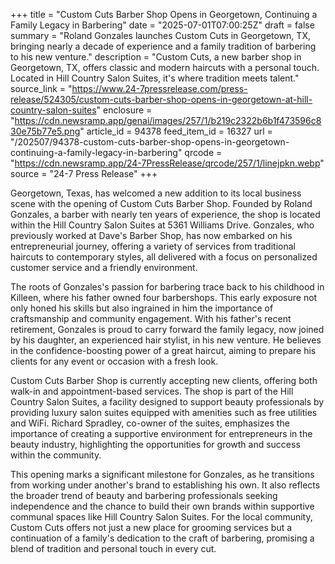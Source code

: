 +++
title = "Custom Cuts Barber Shop Opens in Georgetown, Continuing a Family Legacy in Barbering"
date = "2025-07-01T07:00:25Z"
draft = false
summary = "Roland Gonzales launches Custom Cuts in Georgetown, TX, bringing nearly a decade of experience and a family tradition of barbering to his new venture."
description = "Custom Cuts, a new barber shop in Georgetown, TX, offers classic and modern haircuts with a personal touch. Located in Hill Country Salon Suites, it's where tradition meets talent."
source_link = "https://www.24-7pressrelease.com/press-release/524305/custom-cuts-barber-shop-opens-in-georgetown-at-hill-country-salon-suites"
enclosure = "https://cdn.newsramp.app/genai/images/257/1/b219c2322b6b1f473596c830e75b77e5.png"
article_id = 94378
feed_item_id = 16327
url = "/202507/94378-custom-cuts-barber-shop-opens-in-georgetown-continuing-a-family-legacy-in-barbering"
qrcode = "https://cdn.newsramp.app/24-7PressRelease/qrcode/257/1/linejpkn.webp"
source = "24-7 Press Release"
+++

<p>Georgetown, Texas, has welcomed a new addition to its local business scene with the opening of Custom Cuts Barber Shop. Founded by Roland Gonzales, a barber with nearly ten years of experience, the shop is located within the Hill Country Salon Suites at 5361 Williams Drive. Gonzales, who previously worked at Dave's Barber Shop, has now embarked on his entrepreneurial journey, offering a variety of services from traditional haircuts to contemporary styles, all delivered with a focus on personalized customer service and a friendly environment.</p><p>The roots of Gonzales's passion for barbering trace back to his childhood in Killeen, where his father owned four barbershops. This early exposure not only honed his skills but also ingrained in him the importance of craftsmanship and community engagement. With his father's recent retirement, Gonzales is proud to carry forward the family legacy, now joined by his daughter, an experienced hair stylist, in his new venture. He believes in the confidence-boosting power of a great haircut, aiming to prepare his clients for any event or occasion with a fresh look.</p><p>Custom Cuts Barber Shop is currently accepting new clients, offering both walk-in and appointment-based services. The shop is part of the Hill Country Salon Suites, a facility designed to support beauty professionals by providing luxury salon suites equipped with amenities such as free utilities and WiFi. Richard Spradley, co-owner of the suites, emphasizes the importance of creating a supportive environment for entrepreneurs in the beauty industry, highlighting the opportunities for growth and success within the community.</p><p>This opening marks a significant milestone for Gonzales, as he transitions from working under another's brand to establishing his own. It also reflects the broader trend of beauty and barbering professionals seeking independence and the chance to build their own brands within supportive communal spaces like Hill Country Salon Suites. For the local community, Custom Cuts offers not just a new place for grooming services but a continuation of a family's dedication to the craft of barbering, promising a blend of tradition and personal touch in every cut.</p>